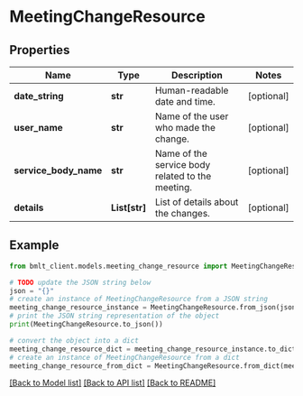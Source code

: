 # MeetingChangeResource


## Properties

Name | Type | Description | Notes
------------ | ------------- | ------------- | -------------
**date_string** | **str** | Human-readable date and time. | [optional] 
**user_name** | **str** | Name of the user who made the change. | [optional] 
**service_body_name** | **str** | Name of the service body related to the meeting. | [optional] 
**details** | **List[str]** | List of details about the changes. | [optional] 

## Example

```python
from bmlt_client.models.meeting_change_resource import MeetingChangeResource

# TODO update the JSON string below
json = "{}"
# create an instance of MeetingChangeResource from a JSON string
meeting_change_resource_instance = MeetingChangeResource.from_json(json)
# print the JSON string representation of the object
print(MeetingChangeResource.to_json())

# convert the object into a dict
meeting_change_resource_dict = meeting_change_resource_instance.to_dict()
# create an instance of MeetingChangeResource from a dict
meeting_change_resource_from_dict = MeetingChangeResource.from_dict(meeting_change_resource_dict)
```
[[Back to Model list]](../README.md#documentation-for-models) [[Back to API list]](../README.md#documentation-for-api-endpoints) [[Back to README]](../README.md)


